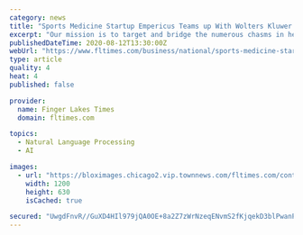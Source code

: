 ```yaml
---
category: news
title: "Sports Medicine Startup Empericus Teams up With Wolters Kluwer to Transform Athlete Management and Patient Care"
excerpt: "Our mission is to target and bridge the numerous chasms in healthcare resulting from lack of data and poor data collaboration, and Wolters Kluwer is an important partner in that endeavor,” said Ron Pruitt,"
publishedDateTime: 2020-08-12T13:30:00Z
webUrl: "https://www.fltimes.com/business/national/sports-medicine-startup-empericus-teams-up-with-wolters-kluwer-to-transform-athlete-management-and-patient/article_258a2a01-5ac4-5b20-985b-49095583b109.html"
type: article
quality: 4
heat: 4
published: false

provider:
  name: Finger Lakes Times
  domain: fltimes.com

topics:
  - Natural Language Processing
  - AI

images:
  - url: "https://bloximages.chicago2.vip.townnews.com/fltimes.com/content/tncms/custom/image/b0352330-9d33-11e5-a934-9bac0af3ff38.jpg"
    width: 1200
    height: 630
    isCached: true

secured: "UwgdFnvR//GuXD4HIl979jQA0OE+8a2Z7zWrNzeqENvmS2fKjqekD3blPwanPU7gE6UCGODue8V4FexNNEv/loedPaxCJiVVDAmPIL1kFPjaE0zqq9bP5AaIRFDnD2XkbUrTghQbjM23vWK/0N980T0SnnwOnjNAaCCwxkSXVEZH75QkD1Y3BWct5rC4uQ05i7KxkIVpYKzi1RFbrEcYr97nFKUOQ7jsBUFW8p5LOclho7+zTzAOZ80Y5R+CCz8vSmzYLMYJvP6eIrhAegL9QqmcaSBz4QX+tevsqhTp8YnJZ+Kg28mvXZjfYCmPw+yckTiYWgeEP3eFUm8gxZ03WQ==;gOwnYOed+FCro8qer6P4pA=="
---
```


